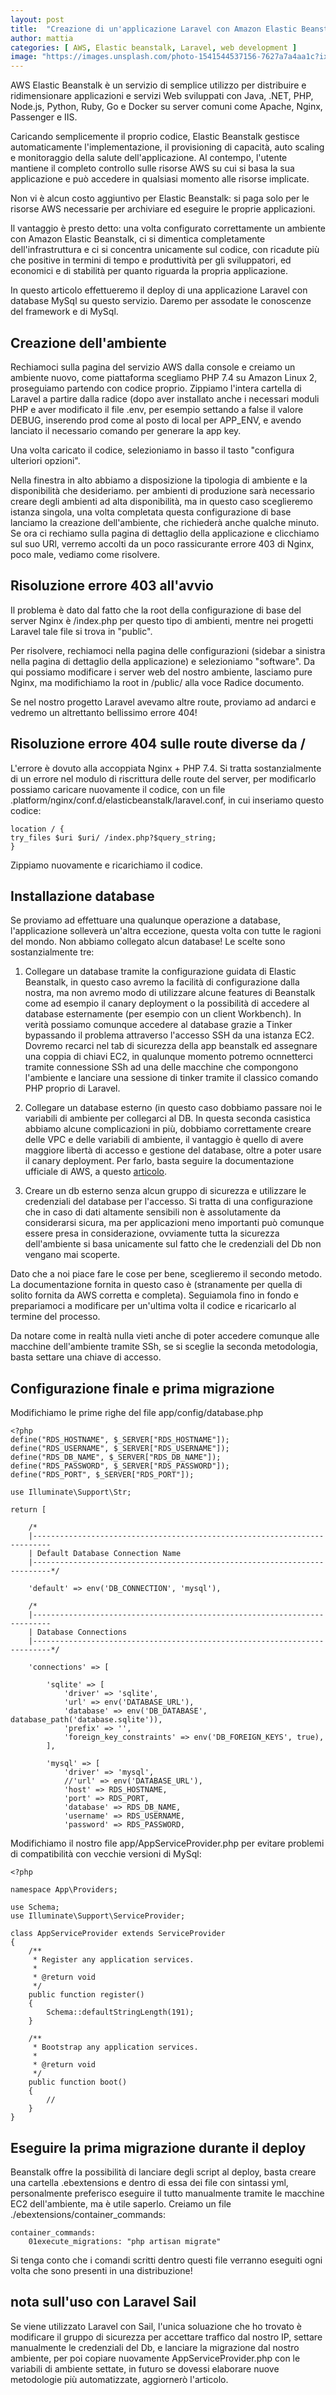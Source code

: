 ```yaml
---
layout: post
title:  "Creazione di un'applicazione Laravel con Amazon Elastic Beanstalk"
author: mattia
categories: [ AWS, Elastic beanstalk, Laravel, web development ]
image: "https://images.unsplash.com/photo-1541544537156-7627a7a4aa1c?ixlib=rb-0.3.5&ixid=eyJhcHBfaWQiOjEyMDd9&s=a20c472bc23308e390c8ffae3dd90c60&auto=format&fit=crop&w=750&q=80"
---
```


AWS Elastic Beanstalk è un servizio di semplice utilizzo per distribuire e ridimensionare applicazioni e servizi Web sviluppati con Java, .NET, PHP, Node.js, Python, Ruby, Go e Docker su server comuni come Apache, Nginx, Passenger e IIS.

Caricando semplicemente il proprio codice, Elastic Beanstalk gestisce automaticamente l'implementazione, il provisioning di capacità, auto scaling e monitoraggio della salute dell'applicazione. Al contempo, l'utente mantiene il completo controllo sulle risorse AWS su cui si basa la sua applicazione e può accedere in qualsiasi momento alle risorse implicate.

Non vi è alcun costo aggiuntivo per Elastic Beanstalk: si paga solo per le risorse AWS necessarie per archiviare ed eseguire le proprie applicazioni.

Il vantaggio è presto detto: una volta configurato correttamente un ambiente con Amazon Elastic Beanstalk, ci si dimentica completamente dell'infrastruttura e ci si concentra unicamente sul codice, con ricadute più che positive in termini di tempo e produttività per gli sviluppatori, ed economici e di stabilità per quanto riguarda la propria applicazione.

In questo articolo effettueremo il deploy di una applicazione Laravel con database MySql su questo servizio. Daremo per assodate le conoscenze del framework e di MySql.


## Creazione dell'ambiente

Rechiamoci sulla pagina del servizio AWS dalla console e creiamo un ambiente nuovo, come piattaforma scegliamo PHP 7.4 su Amazon Linux 2, proseguiamo partendo con codice proprio. Zippiamo l'intera cartella di Laravel a partire dalla radice (dopo aver installato anche i necessari moduli PHP e aver modificato il file .env, per esempio settando a false il valore DEBUG, inserendo prod come al posto di local per APP_ENV, e avendo lanciato il necessario comando per generare la app key.

Una volta caricato il codice, selezioniamo in basso il tasto "configura ulteriori opzioni".

Nella finestra in alto abbiamo a disposizione la tipologia di ambiente e la disponibilità che desideriamo. per ambienti di produzione sarà necessario creare degli ambienti ad alta disponibilità, ma in questo caso sceglieremo istanza singola, una volta completata questa configurazione di base lanciamo la creazione dell'ambiente, che richiederà anche qualche minuto. Se ora ci rechiamo sulla pagina di dettaglio della applicazione e clicchiamo sul suo URl, verremo accolti da un poco rassicurante errore 403 di Nginx, poco male, vediamo come risolvere.


## Risoluzione errore 403 all'avvio

Il problema è dato dal fatto che la root della configurazione di base del server Nginx è /index.php per questo tipo di ambienti, mentre nei progetti Laravel tale file si trova in "public". 

Per risolvere, rechiamoci nella pagina delle configurazioni (sidebar a sinistra nella pagina di dettaglio della applicazione) e selezioniamo "software". Da qui possiamo modificare i server web del nostro ambiente, lasciamo pure Nginx, ma modifichiamo la root in /public/ alla voce Radice documento.

Se nel nostro progetto Laravel avevamo altre route, proviamo ad andarci e vedremo un altrettanto bellissimo errore 404!


## Risoluzione errore 404 sulle route diverse da /

L'errore è dovuto alla accoppiata Nginx + PHP 7.4. Si tratta sostanzialmente di un errore nel modulo di riscrittura delle route del server, per modificarlo possiamo caricare nuovamente il codice, con un file .platform/nginx/conf.d/elasticbeanstalk/laravel.conf, in cui inseriamo questo codice:

```
location / {
try_files $uri $uri/ /index.php?$query_string;
} 
```

Zippiamo nuovamente e ricarichiamo il codice.


## Installazione database

Se proviamo ad effettuare una qualunque operazione a database, l'applicazione solleverà un'altra eccezione, questa volta con tutte le ragioni del mondo. Non abbiamo collegato alcun database! Le scelte sono sostanzialmente tre:

1) Collegare un database tramite la configurazione guidata di Elastic Beanstalk, in questo caso avremo la facilità di configurazione dalla nostra, ma non avremo modo di utilizzare alcune features di Beanstalk come ad esempio il canary deployment o la possibilità di accedere al database esternamente (per esempio con un client Workbench). In verità possiamo comunque accedere al database grazie a Tinker bypassando il problema attraverso l'accesso SSH da una istanza EC2.
Dovremo recarci nel tab di sicurezza della app beanstalk ed assegnare una coppia di chiavi EC2, in qualunque momento potremo ocnnetterci tramite connessione SSh ad una delle macchine che compongono l'ambiente e lanciare una sessione di tinker tramite il classico comando PHP proprio di Laravel.

2) Collegare un database esterno (in questo caso dobbiamo passare noi le variabili di ambiente per collegarci al DB. In questa seconda casistica abbiamo alcune complicazioni in più, dobbiamo correttamente creare delle VPC e delle variabili di ambiente, il vantaggio è quello di avere maggiore libertà di accesso e gestione del database, oltre a poter usare il canary deployment. Per farlo, basta seguire la documentazione ufficiale di AWS, a questo <a href="https://docs.aws.amazon.com/elasticbeanstalk/latest/dg/rds-external-ec2classic.html">articolo</a>.

3) Creare un db esterno senza alcun gruppo di sicurezza e utilizzare le credenziali del database per l'accesso. Si tratta di una configurazione che in caso di dati altamente sensibili non è assolutamente da considerarsi sicura, ma per applicazioni meno importanti può comunque essere presa in considerazione, ovviamente tutta la sicurezza dell'ambiente si basa unicamente sul fatto che le credenziali del Db non vengano mai scoperte.

Dato che a noi piace fare le cose per bene, sceglieremo il secondo metodo. La documentazione fornita in questo caso è (stranamente per quella di solito fornita da AWS corretta e completa). Seguiamola fino in fondo e prepariamoci a modificare per un'ultima volta il codice e ricaricarlo al termine del processo.

Da notare come in realtà nulla vieti anche di poter accedere comunque alle macchine dell'ambiente tramite SSh, se si sceglie la seconda metodologia, basta settare una chiave di accesso.


## Configurazione finale e prima migrazione

Modifichiamo le prime righe del file app/config/database.php

```
<?php
define("RDS_HOSTNAME", $_SERVER["RDS_HOSTNAME"]);
define("RDS_USERNAME", $_SERVER["RDS_USERNAME"]);
define("RDS_DB_NAME", $_SERVER["RDS_DB_NAME"]);
define("RDS_PASSWORD", $_SERVER["RDS_PASSWORD"]);
define("RDS_PORT", $_SERVER["RDS_PORT"]);

use Illuminate\Support\Str;

return [

    /*
    |--------------------------------------------------------------------------
    | Default Database Connection Name
    |--------------------------------------------------------------------------*/

    'default' => env('DB_CONNECTION', 'mysql'),

    /*
    |--------------------------------------------------------------------------
    | Database Connections
    |--------------------------------------------------------------------------*/

    'connections' => [

        'sqlite' => [
            'driver' => 'sqlite',
            'url' => env('DATABASE_URL'),
            'database' => env('DB_DATABASE', database_path('database.sqlite')),
            'prefix' => '',
            'foreign_key_constraints' => env('DB_FOREIGN_KEYS', true),
        ],

        'mysql' => [
            'driver' => 'mysql',
            //'url' => env('DATABASE_URL'),
            'host' => RDS_HOSTNAME,
            'port' => RDS_PORT,
            'database' => RDS_DB_NAME,
            'username' => RDS_USERNAME,
            'password' => RDS_PASSWORD,
```

Modifichiamo il nostro file app/AppServiceProvider.php per evitare problemi di compatibilità con vecchie versioni di MySql:

```
<?php

namespace App\Providers;

use Schema;
use Illuminate\Support\ServiceProvider;

class AppServiceProvider extends ServiceProvider
{
    /**
     * Register any application services.
     *
     * @return void
     */
    public function register()
    {
        Schema::defaultStringLength(191);
    }

    /**
     * Bootstrap any application services.
     *
     * @return void
     */
    public function boot()
    {
        //
    }
}
```


## Eseguire la prima migrazione durante il deploy

Beanstalk offre la possibilità di lanciare degli script al deploy, basta creare una cartella .ebextensions e dentro di essa dei file con sintassi yml, personalmente preferisco eseguire il tutto manualmente tramite le macchine EC2 dell'ambiente, ma è utile saperlo. Creiamo un file ./ebextensions/container_commands:

```
container_commands:
	01execute_migrations: "php artisan migrate"
```
Si tenga conto che i comandi scritti dentro questi file verranno eseguiti ogni volta che sono presenti in una distribuzione!


## nota sull'uso con Laravel Sail

Se viene utilizzato Laravel con Sail, l'unica soluazione che ho trovato è modificare il gruppo di sicurezza per accettare traffico dal nostro IP, settare manualmente le credenziali del Db, e lanciare la migrazione dal nostro ambiente, per poi copiare nuovamente AppServiceProvider.php con le variabili di ambiente settate, in futuro se dovessi elaborare nuove metodologie più automatizzate, aggiornerò l'articolo.
